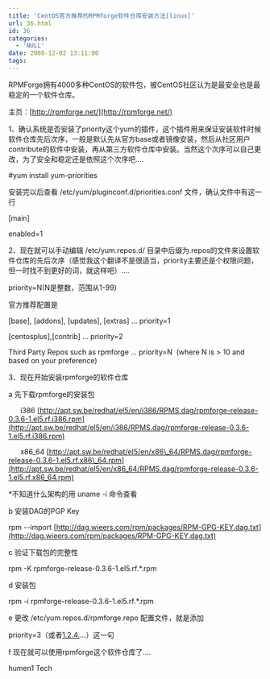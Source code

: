 ```yaml
---
title: 'CentOS官方推荐的RPMforge软件仓库安装方法[linux]'
url: 36.html
id: 36
categories:
  - 'NULL'
date: 2008-12-02 13:11:00
tags:
---
```


  

  

RPMForge拥有4000多种CentOS的软件包，被CentOS社区认为是最安全也是最稳定的一个软件仓库。

主页：[http://rpmforge.net/](http://rpmforge.net/)

  

1、确认系统是否安装了priority这个yum的插件，这个插件用来保证安装软件时候软件仓库先后次序，一般是默认先从官方base或者镜像安装，然后从社区用户contribute的软件中安装，再从第三方软件仓库中安装。当然这个次序可以自己更改，为了安全和稳定还是依照这个次序吧....

  

#yum install yum-priorities

  

安装完以后查看 /etc/yum/pluginconf.d/priorities.conf 文件，确认文件中有这一行

\[main\]

enabled=1

  

  

2、现在就可以手动编辑 /etc/yum.repos.d/ 目录中后缀为.repos的文件来设置软件仓库的先后次序（感觉我这个翻译不是很适当，priority主要还是个权限问题，但一时找不到更好的词，就这样吧）....

  

priority=N(N是整数，范围从1-99)

  

官方推荐配置是

\[base\], \[addons\], \[updates\], \[extras\] ... priority=1 

\[centosplus\],\[contrib\] ... priority=2

Third Party Repos such as rpmforge ... priority=N  (where N is > 10 and based on your preference)

  

3、现在开始安装rpmforge的软件仓库

a 先下载rpmforge的安装包

      i386 [http://apt.sw.be/redhat/el5/en/i386/RPMS.dag/rpmforge-release-0.3.6-1.el5.rf.i386.rpm](http://apt.sw.be/redhat/el5/en/i386/RPMS.dag/rpmforge-release-0.3.6-1.el5.rf.i386.rpm)

  

      x86_64 [http://apt.sw.be/redhat/el5/en/x86\_64/RPMS.dag/rpmforge-release-0.3.6-1.el5.rf.x86\_64.rpm](http://apt.sw.be/redhat/el5/en/x86_64/RPMS.dag/rpmforge-release-0.3.6-1.el5.rf.x86_64.rpm)

*不知道什么架构的用 uname -i 命令查看

b 安装DAG的PGP Key

rpm --import [http://dag.wieers.com/rpm/packages/RPM-GPG-KEY.dag.txt](http://dag.wieers.com/rpm/packages/RPM-GPG-KEY.dag.txt)

  

c 验证下载包的完整性

rpm -K rpmforge-release-0.3.6-1.el5.rf.*.rpm

  

d 安装包

rpm -i rpmforge-release-0.3.6-1.el5.rf.*.rpm

  

e 更改 /etc/yum.repos.d/rpmforge.repo 配置文件，就是添加

priority=3（或者[1.2.4.](http://1.2.4.)...）这一句

  

f 现在就可以使用rpmforge这个软件仓库了....

  

humen1 Tech